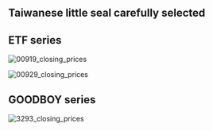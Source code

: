 ## Taiwanese little seal carefully selected

## ETF series

![00919_closing_prices](https://github.com/weitsunglin/quick_analyze_stock/blob/main/00919_closing_prices.png)

![00929_closing_prices](https://github.com/weitsunglin/quick_analyze_stock/blob/main/00929_closing_prices.png)

## GOODBOY series

![3293_closing_prices](https://github.com/weitsunglin/quick_analyze_stock/blob/main/3293_closing_prices.png)